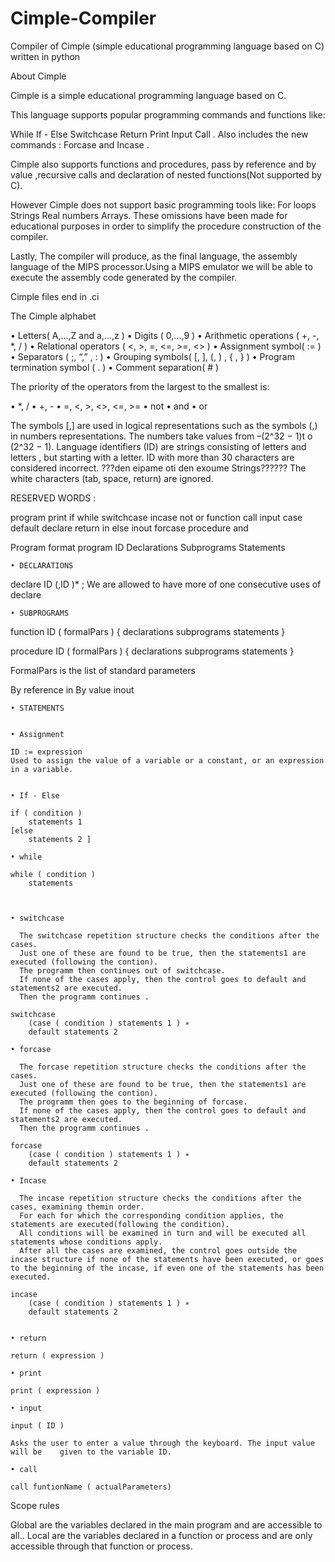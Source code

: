 # Cimple-Compiler
Compiler of Cimple (simple educational programming language based on C) written in python

About Cimple

Cimple is a simple educational programming language based on C.

This language supports popular programming commands and functions like:

While 			If - Else 
Switchcase  		Return 
Print 			Input 
Call 
.
Αlso includes the new commands :
Forcase and Incase .

Cimple also supports functions and procedures, pass by reference and by value ,recursive calls
and declaration of nested functions(Not supported by C).

However Cimple does not support basic programming tools like:
For loops 
Strings 
Real numbers
Arrays.
These omissions have been made for educational purposes in order to simplify the procedure construction of the compiler.

Lastly, The compiler will produce, as the final language, the assembly language of the MIPS processor.Using a MIPS emulator we will be able to execute the assembly code generated by the compiler.

Cimple files end in .ci

The Cimple alphabet

• Letters( Α,...,Ζ and a,...,z )
• Digits ( 0,...,9 )
• Arithmetic operations ( +, -, *, / )
• Relational operators ( <, >, =, <=, >=, <> )
• Assignment symbol( := )
• Separators ( ;, “,” , : )
• Grouping symbols( [, ], (, ) , { , } )
• Program termination symbol ( . )
• Comment separation( # )

The priority of the operators from the largest to the smallest is:

• *, /
• +, -
•  =, <, >, <>, <=, >=
• not
• and
• or

The symbols [,] are used in logical representations such as the symbols (,) in numbers
representations.
The numbers take values from –(2^32 − 1)t o (2^32 − 1).
Language identifiers (ID) are strings consisting of letters and letters , but starting with a letter.
ID with more than 30 characters are considered incorrect.
???den eipame oti den exoume Strings??????
The white characters (tab, space, return) are ignored.


RESERVED WORDS :

program 			print
if				while
switchcase			incase
not				or
function			call
input				case default
declare			return in
else				inout
forcase			procedure
and


Program format
program ID
	Declarations
	Subprograms
	Statements

    • DECLARATIONS
      
      
declare ID (,ID )* ;
We are allowed to have more of one consecutive uses of declare


    • SUBPROGRAMS
      
function ID ( formalPars )
{
	declarations
	subprograms
	statements
}

procedure ID ( formalPars )
{
	declarations
	subprograms
	statements
}

FormalPars is the list of standard parameters

By reference in
By value       inout

    • STATEMENTS
      

    • Assignment 

	ID := expression
	Used to assign the value of a variable or a constant, or an expression
	in a variable.
      

    • If - Else

	if ( condition )
		statements 1
	[else
		statements 2 ]

    • while

	while ( condition )
		statements



    • switchcase
      
      The switchcase repetition structure checks the conditions after the cases. 
      Just one of these are found to be true, then the statements1 are executed (following the contion). 
      The programm then continues out of switchcase.
      If none of the cases apply, then the control goes to default and statements2 are executed.
      Then the programm continues .
      
	switchcase
		(case ( condition ) statements 1 ) ∗
		default statements 2

    • forcase
      
      The forcase repetition structure checks the conditions after the cases. 
      Just one of these are found to be true, then the statements1 are executed (following the contion). 
      The programm then goes to the beginning of forcase.
      If none of the cases apply, then the control goes to default and statements2 are executed.
      Then the programm continues .
      
	forcase
		(case ( condition ) statements 1 ) ∗
		default statements 2

    • Incase
      
      The incase repetition structure checks the conditions after the cases, examining themin order. 
      For each for which the corresponding condition applies, the statements are executed(following the condition). 
      All conditions will be examined in turn and will be executed all statements whose conditions apply. 
      After all the cases are examined, the control goes outside the incase structure if none of the statements have been executed, or goes to the beginning of the incase, if even one of the statements has been executed.
      
	incase
		(case ( condition ) statements 1 ) ∗
		default statements 2


    • return

	return ( expression )

    • print

	print ( expression )

    • input

	input ( ID )

	Asks the user to enter a value through the keyboard. The input value will be 	given to the variable ID.

    • call

	call funtionName ( actualParameters)

Scope rules

Global are the variables declared in the main program and are accessible to all..
Local are the variables declared in a function or process and are only accessible through that function or process.
